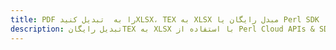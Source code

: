 ---title: PDF را به  تبدیل کنیدXLSX، TEX به XLSX مبدل رایگان یا Perl SDKdescription: تبدیل رایگانTEX به XLSX با استفاده از Perl Cloud APIs & SDK همچنین اسناد PDF را در Cloud ایجاد، ویرایش و رندر کنید.---